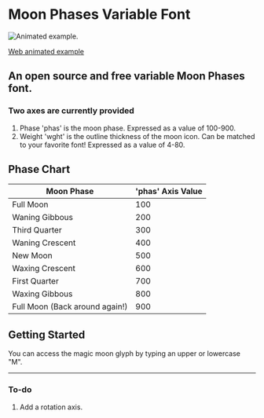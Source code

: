 # Moon Phases Variable Font

![Animated example.](https://cdn.glitch.me/35ebd99c-f16c-4979-af7e-8f5646b71768%2Fmoonloop.gif?v=1636216232630)

[Web animated example](https://moon-phases-variable.glitch.me/)

## An open source and free variable Moon Phases font.

### Two axes are currently provided
1. Phase 'phas' is the moon phase. Expressed as a value of 100-900.
2. Weight 'wght' is the outline thickness of the moon icon. Can be matched to your favorite font! Expressed as a value of 4-80.

## Phase Chart

| Moon Phase  | 'phas' Axis Value |
| ------------- | ------------- |
| Full Moon  | 100  |
| Waning Gibbous  | 200  |
| Third Quarter  | 300  |
| Waning Crescent  | 400  |
| New Moon  | 500  |
| Waxing Crescent  | 600  |
| First Quarter  | 700  |
| Waxing Gibbous  | 800  |
| Full Moon (Back around again!)  | 900  |

## Getting Started

You can access the magic moon glyph by typing an upper or lowercase "M".

---

### To-do
1. Add a rotation axis.
